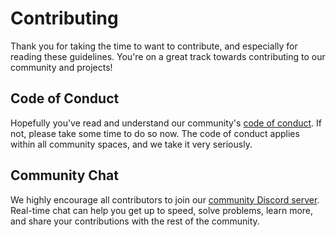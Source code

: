 # Contributing

Thank you for taking the time to want to contribute, and especially for reading these guidelines. You're on a great track towards contributing to our community and projects!

## Code of Conduct

Hopefully you've read and understand our community's [code of conduct]. If not, please take some time to do so now. The code of conduct applies within all community spaces, and we take it very seriously.

## Community Chat

We highly encourage all contributors to join our [community Discord server]. Real-time chat can help you get up to speed, solve problems, learn more, and share your contributions with the rest of the community.

[Code of Conduct]: https://github.com/Endless-Game-Making/.github/blob/main/CODE_OF_CONDUCT.md
[Community Discord Server]: https://discord.gg/4HmSVccyvP
